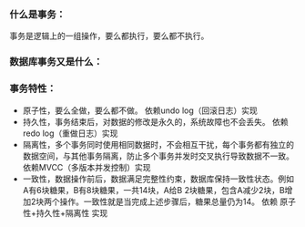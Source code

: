 ### 什么是事务：
事务是逻辑上的一组操作，要么都执行，要么都不执行。

### 数据库事务又是什么：


### 事务特性：
- 原子性，要么全做，要么都不做。
依赖undo log（回滚日志）实现
- 持久性，事务结束后，对数据的修改是永久的，系统故障也不会丢失。
依赖redo log（重做日志）实现
- 隔离性，多个事务同时使用相同数据时，不会相互干扰，每个事务都有独立的数据空间，与其他事务隔离，防止多个事务并发时交叉执行导致数据不一致。
依赖MVCC（多版本并发控制）实现
- 一致性，数据操作前后，数据满足完整性约束，数据库保持一致性状态。例如A有6块糖果，B有8块糖果，一共14块，A给B  2块糖果，包含A减少2块，B增加2块两个操作。一致性就是当完成上述步骤后，糖果总量仍为14。
依赖 原子性+持久性+隔离性 实现

